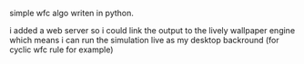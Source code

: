 simple wfc algo writen in python.

i added a web server so i could link the output to the lively wallpaper engine which means i can run the simulation live as my desktop backround (for cyclic wfc rule for example)
